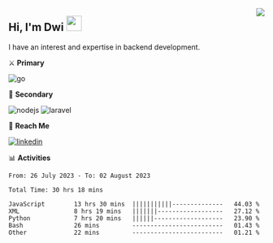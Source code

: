 [<img src="https://komarev.com/ghpvc/?username=masred&color=green&style=flat-square&label=Profile+Views" align="right">](github.com/masred)

## Hi, I'm Dwi <img src="https://raw.githubusercontent.com/MartinHeinz/MartinHeinz/master/wave.gif" width="30px">

I have an interest and expertise in backend development.

⚔️ **Primary**

![go](https://img.shields.io/badge/---?logo=go&label=Golang&style=social)

🔪 **Secondary**

![nodejs](https://img.shields.io/badge/---?logo=node.js&label=Node.js&style=social&logoColor=green)
![laravel](https://img.shields.io/badge/---?logo=laravel&label=Laravel&style=social)

🔗 **Reach Me**

[![linkedin](https://img.shields.io/badge/---?logo=linkedin&label=LinkedIn&style=social)](https://linkedin.com/in/dwifitriyanto)

📊 **Activities**

<!--START_SECTION:waka-->

```all_time
From: 26 July 2023 - To: 02 August 2023

Total Time: 30 hrs 18 mins

JavaScript        13 hrs 30 mins  |||||||||||--------------   44.03 %
XML               8 hrs 19 mins   |||||||------------------   27.12 %
Python            7 hrs 20 mins   ||||||-------------------   23.90 %
Bash              26 mins         -------------------------   01.43 %
Other             22 mins         -------------------------   01.21 %
```

<!--END_SECTION:waka-->
